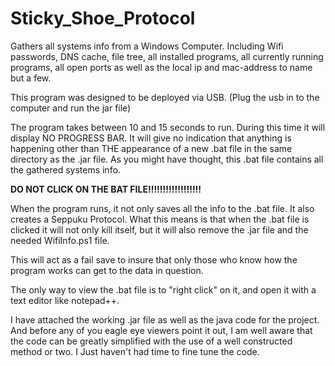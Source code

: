 # Sticky_Shoe_Protocol 

Gathers all systems info from a Windows Computer. Including Wifi passwords, DNS cache, file tree, all installed programs, all currently running programs, all open ports as well as the local ip and mac-address to name but a few. 

This program was designed to be deployed via USB. (Plug the usb in to the computer and run the jar file) 

The program takes between 10 and 15 seconds to run. During this time it will display NO PROGRESS BAR. It will give no indication that anything is happening other than THE appearance of a new .bat file in the same directory as the .jar file. As you might have thought, this .bat file contains all the gathered systems info. 

**DO NOT CLICK ON THE BAT FILE!!!!!!!!!!!!!!!!!!**   

When the program runs, it not only saves all the info to the .bat file. It also creates a Seppuku Protocol. What this means is that when the .bat file is clicked it will not only kill itself, but it will also remove the .jar file and the needed WifiInfo.ps1 file.  

This will act as a fail save to insure that only those who know how the program works can get to the data in question.  

The only way to view the .bat file is to "right click" on it, and open it with a text editor like notepad++. 




I have attached the working .jar file as well as the java code for the project. And before any of you eagle eye viewers point it out, I am well aware that the code can be greatly simplified with the use of a well constructed method or two.  I Just haven't had time to fine tune the code. 
